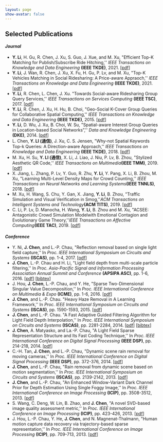 ```yaml
---
layout: page
show-avatar: false
---
```

<!--
<h4 style="text-align: right;"><span style="text-decoration: underline;"><a href="https://hotndy.github.io/mypublications/"><span style="text-align: center; color: #000000; text-decoration: underline;">by Journal</span></a></span></h4>
<h1 style="text-align: center;">Publications</h1>-->
<!--
<h3 style="text-align: center;"><span style="text-decoration: underline;"><a href="https://scholar.google.com.sg/citations?user=qrWi1RYAAAAJ&amp;hl=en"><span style="text-align: center; color: #20008c; text-decoration: underline;">Google Scholar</span></a></span></h3>
-->

## Selected Publications  
#### _Journal_ 
* **Y. Li**, H. Gu, R. Chen, J. Xu, S. Guo, J. Xue, and M. Xu, "Efficient Top-K Matching for Publish/Subscribe Ride Hitching,'' _IEEE Transactions on Knowledge and Data Engineering_ **(IEEE TKDE)**, 2021. [[pdf](http://ieeexplore.ieee.org/document/7014226/)]
* **Y. Li**, J. Wan, R. Chen, J. Xu, X. Fu, H. Gu, P. Lv, and M. Xu, "Top-K Vehicles Matching in Social Ridesharing: A Price-aware Appraoch,'' _IEEE Transactions on Knowledge and Data Engineering_ **(IEEE TKDE)**, 2021. [[pdf](http://ieeexplore.ieee.org/document/6662475/)]
* **Y. Li**, R. Chen, L. Chen, J. Xu. "Towards Social-aware Ridesharing Group Query Services,'' _IEEE Transactions on Services Computing_ **(IEEE TSC)**, 2017. [[pdf](http://ieeexplore.ieee.org/document/6662475/)]
* **Y. Li**, R. Chen, J. Xu, H. Hu, B. Choi, "Geo-Social K-Cover Group Queries for Collaborative Spatial Computing,'' _IEEE Transactions on Knowledge and Data Engineering_ **(IEEE TKDE)**, 2015. [[pdf](http://ieeexplore.ieee.org/document/6662475/)]
* **Y. Li**, D. Wu, J. Xu, B. Choi, W. Su, "Spatial-aware Interest Group Queries in Location-based Social Networks”,'' _Data and Knowledge Engineering_ **(DKE)**, 2014. [[pdf](http://ieeexplore.ieee.org/document/6662475/)]
* L. Chen, **Y. LI (通信)**, J. Xu, ‪C. S. Jensen, "Why-not Spatial Keywords Top-k Queries: A Direction-aware Approach,'' _IEEE Transactions on Knowledge and Data Engineering_ **(IEEE TKDE)**, 2018. [[pdf](http://ieeexplore.ieee.org/document/6662475/)]
* M. Xu, H. Su, **Y. LI (通信)**, X. Li, J. Liao, J. Niu, P. Lv, B. Zhou, "Stylized Aesthetic QR Code,'' _IEEE Transactions on Multimedia_**(IEEE TMM)**, 2019. [[pdf](http://ieeexplore.ieee.org/document/6662475/)]
* X. Jiang, L. Zhang, P. Lv, Y. Guo, R. Zhu, **Y. Li**, Y. Pang, X. Li, B. Zhou, M. Xu, "Learning Multi-Level Density Maps for Crowd Counting,'' _IEEE Transactions on Neural Networks and Learning Systems_**(IEEE TNNLS)**, 2018. [[pdf](http://ieeexplore.ieee.org/document/6662475/)]
* M. Xu, H. Wang, S. Chu, Y. Gan, X. Jiang, **Y. Li**, B. Zhou, "Traffic Simulation and Visual Verification in Smog,''_ACM Transactions on Intelligent Systems and Technology_**(ACM TITS)**, 2019. [[pdf](http://ieeexplore.ieee.org/document/6662475/)]
* C. Li, P. Lv, D. Manocha, H. Wang, **Y. Li**, B. Zhou and M. Xu, "ACSEE: Antagonistic Crowd Simulation Modelwith Emotional Contagion and Evolutionary Game Theory,''_IEEE Transactions on Affective Computing_**(IEEE TAC)**, 2019. [[pdf](http://ieeexplore.ieee.org/document/6662475/)]
  
#### _Conference_  
* Y. Ni, **J. Chen**, and L.-P. Chau, "Reflection removal based on single light field capture,'' In _Proc. IEEE International Symposium on Circuits and Systems_ **(ISCAS)**, pp. 1-4, 2017. [[pdf](https://ieeexplore.ieee.org/document/8050813/)] 
* **J. Chen**, L.-P. Chau and H. Li, "Light field depth from multi-scale particle filtering,'' In _Proc. Asia-Pacific Signal and Information Processing Association Annual Summit and Conference_ **(APSIPA ASC)**, pp. 1-6, 2016. [[pdf](http://ieeexplore.ieee.org/document/7820906/)] [[bibtex](https://scholar.googleusercontent.com/scholar.bib?q=info:iX2aOtnJGo8J:scholar.google.com/&output=citation&scisig=AAGBfm0AAAAAW2e5b0ebXZt3Qgmwg-wxv0qNE_m09edP&scisf=4&ct=citation&cd=-1&hl=en)] 
* J. Hou, **J. Chen**, L.-P. Chau, and Y. He, "Sparse Two-Dimensional Singular Value Decomposition,'' In _Proc. IEEE International Conference on Multimedia & Expo_ **(ICME)**, pp. 1-6, 2016. [[pdf](http://ieeexplore.ieee.org/document/7552922/)]
* **J. Chen**, and L.-P. Chau. "Heavy Haze Removal in A Learning Framework,'' In _Proc. IEEE International Symposium on Circuits and Systems_ **(ISCAS)**, pp. 1590-1593, 2015. [[pdf](http://ieeexplore.ieee.org/document/7168952/)]  
* **J. Chen**, and L.-P. Chau. "A Fast Adaptive Guided Filtering Algorithm for Light Field Depth Interpolation,'' In _Proc. IEEE International Symposium on Circuits and Systems_ **(ISCAS)**, pp. 2281-2284, 2014. [[pdf](http://ieeexplore.ieee.org/document/6865626/)] [[bibtex](https://scholar.googleusercontent.com/scholar.bib?q=info:NAnqkgl-FLwJ:scholar.google.com/&output=citation&scisig=AAGBfm0AAAAAW2e4ZukMNrSAojDf_9x2lSLnlGpebvNy&scisf=4&ct=citation&cd=-1&hl=en)]
* **J. Chen**, A. Matyasko, and La.-P. Chau, "A Light Field Sparse Representation Structure and Its Fast Coding Technique,'' In _Proc. IEEE International Conference on Digital Signal Processing_ **(IEEE DSP)**, pp. 214-218, 2014. [[pdf](http://ieeexplore.ieee.org/document/6900831/)]
* C.-H. Tan, **J. Chen**, and L.-P. Chau, "Dynamic scene rain removal for moving cameras,'' In _Proc. IEEE International Conference on Digital Signal Processing_ **(IEEE DSP)**, pp. 372-376, 2014. [[pdf](http://ieeexplore.ieee.org/document/6900689/)]
* **J. Chen**, and L.-P. Chau, "Rain removal from dynamic scene based on motion segmentation,'' In _Proc. IEEE International Symposium on Circuits and Systems_ **(ISCAS)**, pp. 2139-2142, 2013. [[pdf](http://ieeexplore.ieee.org/document/6572297/)]  
* **J. Chen**, and L.-P. Chau, "An Enhanced Window-Variant Dark Channel Prior for Depth Estimation Using Single Foggy Image,'' In _Proc. IEEE International Conference on Image Processing_ **(ICIP)**, pp. 3508-3512, 2013. [[pdf](http://ieeexplore.ieee.org/document/6738724/)]
* S. Wang, C. Deng, W. Lin, B. Zhao, and **J. Chen**, "A novel SVD-based image quality assessment metric,'' In _Proc. IEEE International Conference on Image Processing_ **(ICIP)**, pp. 423-426, 2013. [[pdf](http://ieeexplore.ieee.org/document/6738087/)]
* J. Hou, L.-P. Chau, Y. He, **J. Chen**, and N. Magnenat-Thalmann, "Human motion capture data recovery via trajectory-based sparse representation,'' In _Proc. IEEE International Conference on Image Processing_ **(ICIP)**, pp. 709-713, 2013. [[pdf](http://ieeexplore.ieee.org/abstract/document/6738146/)]
 
